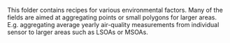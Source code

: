 This folder contains recipes for various environmental factors.
Many of the fields are aimed at aggregating points or small polygons
for larger areas.
E.g. aggregating average yearly air-quality measurements from
individual sensor to larger areas such as LSOAs or MSOAs.
